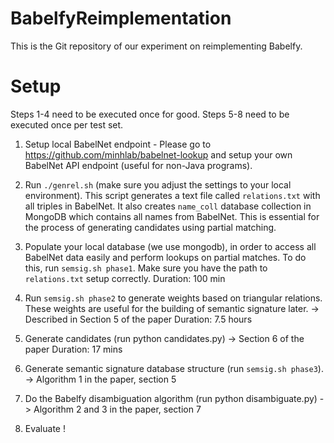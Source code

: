 # BabelfyReimplementation

This is the Git repository of our experiment on reimplementing Babelfy.

Setup
======

Steps 1-4 need to be executed once for good. Steps 5-8 need to be executed once per test set.

1. Setup local BabelNet endpoint - Please go to https://github.com/minhlab/babelnet-lookup and setup your own BabelNet API endpoint (useful for non-Java programs).

2. Run `./genrel.sh` (make sure you adjust the settings to your local environment). This script generates a text file called `relations.txt` with all triples in BabelNet. It also creates `name_coll` database collection in MongoDB which contains all names from BabelNet. This is essential for the process of generating candidates using partial matching.

3. Populate your local database (we use mongodb), in order to access all BabelNet data easily and perform lookups on partial matches. To do this, run `semsig.sh phase1`. Make sure you have the path to `relations.txt` setup correctly.
Duration: 100 min

4. Run `semsig.sh phase2` to generate weights based on triangular relations. These weights are useful for the building of semantic signature later. -> Described in Section 5 of the paper
Duration: 7.5 hours

5. Generate candidates (run python candidates.py) -> Section 6 of the paper
Duration: 17 mins
 
6. Generate semantic signature database structure (run `semsig.sh phase3`). -> Algorithm 1 in the paper, section 5

7. Do the Babelfy disambiguation algorithm (run python disambiguate.py) -> Algorithm 2 and 3 in the paper, section 7

8. Evaluate !
